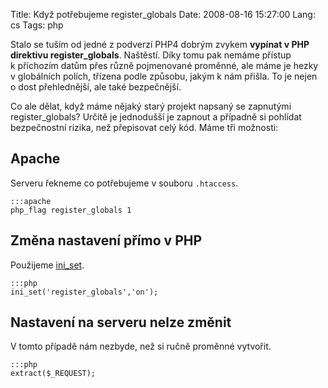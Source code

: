 Title: Když potřebujeme register_globals
Date: 2008-08-16 15:27:00
Lang: cs
Tags: php

Stalo se tuším od jedné z podverzí PHP4 dobrým zvykem **vypínat v PHP direktivu register\_globals**. Naštěstí. Díky tomu pak nemáme přístup k příchozím datům přes různě pojmenované proměnné, ale máme je hezky v globálních polích, třízena podle způsobu, jakým k nám přišla. To je nejen o dost přehlednější, ale také bezpečnější.

Co ale dělat, když máme nějaký starý projekt napsaný se zapnutými register\_globals? Určitě je jednodušší je zapnout a případně si pohlídat bezpečnostní rizika, než přepisovat celý kód. Máme tři možnosti:

## Apache

Serveru řekneme co potřebujeme v souboru `.htaccess`.

    :::apache
    php_flag register_globals 1

## Změna nastavení přímo v PHP

Použijeme [ini\_set](http://cz2.php.net/manual/en/function.ini-set.php).

    :::php
    ini_set('register_globals','on');

## Nastavení na serveru nelze změnit

V tomto případě nám nezbyde, než si ručně proměnné vytvořit.

    :::php
    extract($_REQUEST);
